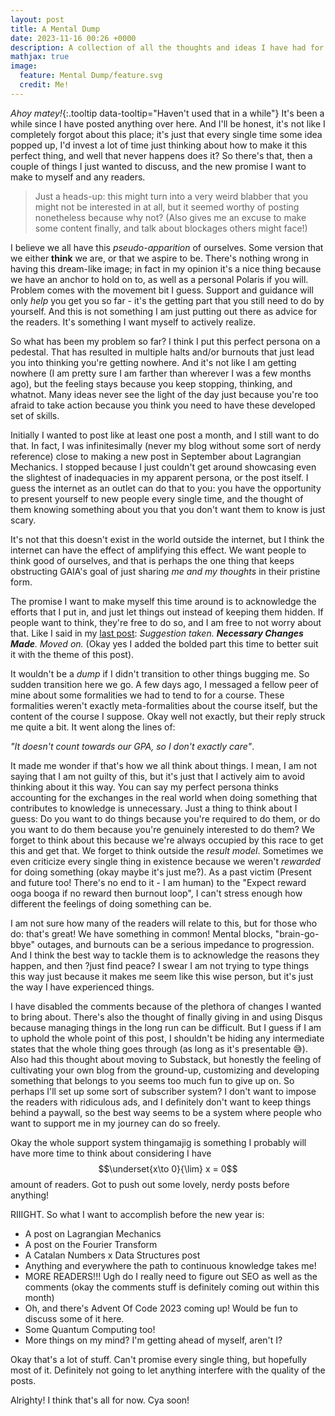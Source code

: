```yaml
---
layout: post
title: A Mental Dump
date: 2023-11-16 00:26 +0000
description: A collection of all the thoughts and ideas I have had for the past few months. A dump because it seemed implausible that I will otherwise go about doing anything related to them.
mathjax: true
image:
  feature: Mental Dump/feature.svg
  credit: Me!
---
```

*Ahoy matey!*{:.tooltip data-tooltip="Haven't used that in a while"} It's been a while since I have posted anything over here. And I'll be honest, it's not like I completely forgot about this place; it's just that every single time some idea popped up, I'd invest a lot of time just thinking about how to make it this perfect thing, and well that never happens does it? So there's that, then a couple of things I just wanted to discuss, and the new promise I want to make to myself and any readers.

> Just a heads-up: this might turn into a very weird blabber that you might not be interested in at all, but it seemed worthy of posting nonetheless because why not? (Also gives me an excuse to make some content finally, and talk about blockages others might face!)

I believe we all have this *pseudo-apparition* of ourselves. Some version that we either **think** we are, or that we aspire to be. There's nothing wrong in having this dream-like image; in fact in my opinion it's a nice thing because we have an anchor to hold on to, as well as a personal Polaris if you will. Problem comes with the movement bit I guess. Support and guidance will only *help* you get you so far - it's the getting part that you still need to do by yourself. And this is not something I am just putting out there as advice for the readers. It's something I want myself to actively realize.

So what has been my problem so far? I think I put this perfect persona on a pedestal. That has resulted in multiple halts and/or burnouts that just lead you into thinking you're getting nowhere. And it's not like I am getting nowhere (I am pretty sure I am farther than wherever I was a few months ago), but the feeling stays because you keep stopping, thinking, and whatnot. Many ideas never see the light of the day just because you're too afraid to take action because you think you need to have these developed set of skills.

Initially I wanted to post like at least one post a month, and I still want to do that. In fact, I was infinitesimally (never my blog without some sort of nerdy reference) close to making a new post in September about Lagrangian Mechanics. I stopped because I just couldn't get around showcasing even the slightest of inadequacies in my apparent persona, or the post itself. I guess the internet as an outlet can do that to you: you have the opportunity to present yourself to new people every single time, and the thought of them knowing something about you that you don't want them to know is just scary.

It's not that this doesn't exist in the world outside the internet, but I think the internet can have the effect of amplifying this effect. We want people to think good of ourselves, and that is perhaps the one thing that keeps obstructing GAIA's goal of just sharing *me and my thoughts* in their pristine form.

The promise I want to make myself this time around is to acknowledge the efforts that I put in, and just let things out instead of keeping them hidden. If people want to think, they're free to do so, and I am free to not worry about that. Like I said in my [last post](../on-feeling-better): *Suggestion taken. __Necessary Changes Made__. Moved on.* (Okay yes I added the bolded part this time to better suit it with the theme of this post).

It wouldn't be a *dump* if I didn't transition to other things bugging me. So sudden transition here we go. A few days ago, I messaged a fellow peer of mine about some formalities we had to tend to for a course. These formalities weren't exactly meta-formalities about the course itself, but the content of the course I suppose. Okay well not exactly, but their reply struck me quite a bit. It went along the lines of: 

*"It doesn't count towards our GPA, so I don't exactly care"*. 

It made me wonder if that's how we all think about things. I mean, I am not saying that I am not guilty of this, but it's just that I actively aim to avoid thinking about it this way. You can say my perfect persona thinks accounting for the exchanges in the real world when doing something that contributes to knowledge is unnecessary. Just a thing to think about I guess: Do you want to do things because you're required to do them, or do you want to do them because you're genuinely interested to do them? We forget to think about this because we're always occupied by this race to get this and get that. We forget to think outside the *result model*. Sometimes we even criticize every single thing in existence because we weren't *rewarded* for doing something (okay maybe it's just me?). As a past victim (Present and future too! There's no end to it - I am human) to the "Expect reward ooga booga if no reward then burnout loop", I can't stress enough how different the feelings of doing something can be.

I am not sure how many of the readers will relate to this, but for those who do: that's great! We have something in common! Mental blocks, "brain-go-bbye" outages, and burnouts can be a serious impedance to progression. And I think the best way to tackle them is to acknowledge the reasons they happen, and then ?just find peace? I swear I am not trying to type things this way just because it makes me seem like this wise person, but it's just the way I have experienced things.

I have disabled the comments because of the plethora of changes I wanted to bring about. There's also the thought of finally giving in and using Disqus because managing things in the long run can be difficult. But I guess if I am to uphold the whole point of this post, I shouldn't be hiding any intermediate states that the whole thing goes through (as long as it's presentable 😅). Also had this thought about moving to Substack, but honestly the feeling of cultivating your own blog from the ground-up, customizing and developing something that belongs to you seems too much fun to give up on. So perhaps I'll set up some sort of subscriber system? I don't want to impose the readers with ridiculous ads, and I definitely don't want to keep things behind a paywall, so the best way seems to be a system where people who want to support me in my journey can do so freely.

Okay the whole support system thingamajig is something I probably will have more time to think about considering I have $$\underset{x\to 0}{\lim} x = 0$$ amount of readers. Got to push out some lovely, nerdy posts before anything!

RIIIGHT. So what I want to accomplish before the new year is:
- A post on Lagrangian Mechanics
- A post on the Fourier Transform
- A Catalan Numbers x Data Structures post
- Anything and everywhere the path to continuous knowledge takes me!
- MORE READERS!!! Ugh do I really need to figure out SEO as well as the comments (okay the comments stuff is definitely coming out within this month)
- Oh, and there's Advent Of Code 2023 coming up! Would be fun to discuss some of it here.
- Some Quantum Computing too!
- More things on my mind? I'm getting ahead of myself, aren't I?

Okay that's a lot of stuff. Can't promise every single thing, but hopefully most of it. Definitely not going to let anything interfere with the quality of the posts.

Alrighty! I think that's all for now. Cya soon!